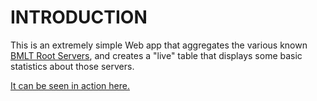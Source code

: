 INTRODUCTION
============
This is an extremely simple Web app that aggregates the various known [BMLT Root Servers](https://bmlt.magshare.net/installing-a-new-root-server/), and creates a "live" table that displays some basic statistics about those servers.

[It can be seen in action here.](https://bmlt.magshare.net/bmlt-tally)